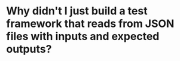 # Why didn't I just build a test framework that reads from JSON files with inputs and expected outputs?